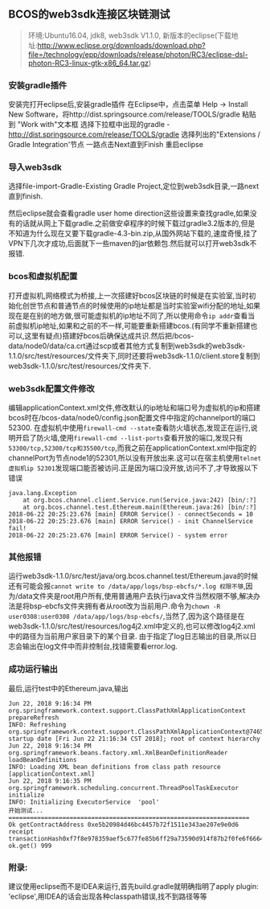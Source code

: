 ## BCOS的web3sdk连接区块链测试

> 环境:Ubuntu16.04, jdk8, web3sdk V1.1.0, 新版本的eclipse(下载地址:http://www.eclipse.org/downloads/download.php?file=/technology/epp/downloads/release/photon/RC3/eclipse-dsl-photon-RC3-linux-gtk-x86_64.tar.gz)

### 安装gradle插件

安装完打开eclipse后,安装gradle插件
在Eclipse中，点击菜单 Help -> Install New Software，将http://dist.springsource.com/release/TOOLS/gradle 粘贴到 "Work with"文本框
选择下拉框中出现的gradle - http://dist.springsource.com/release/TOOLS/gradle
选择列出的"Extensions / Gradle Integration'节点
一路点击Next直到Finish
重启eclipse

### 导入web3sdk

选择file-import-Gradle-Existing Gradle Project,定位到web3sdk目录,一路next直到finish.

然后eclipse就会查看gradle user home direction这些设置来查找gradle,如果没有的话就从网上下载gradle.之前做安卓程序的时候下载过gradle3.2版本的,但是不知道为什么现在又要下载gradle-4.3-bin.zip,从国外网站下载的,速度奇慢,挂了VPN下几次才成功,后面就下一些maven的jar依赖包.然后就可以打开web3sdk不报错.

### bcos和虚拟机配置

打开虚拟机,网络模式为桥接,上一次搭建好bcos区块链的时候是在实验室,当时初始化创世节点和普通节点的时候使用的ip地址都是当时实验室wifi分配的地址,如果现在是在别的地方做,很可能虚拟机的ip地址不同了,所以使用命令`ip addr`查看当前虚拟机ip地址,如果和之前的不一样,可能要重新搭建bcos.(有同学不重新搭建也可以,这里有疑点)搭建好bcos后确保达成共识.然后把/bcos-data/node0/data/ca.crt通过scp或者其他方式复制到web3sdk的web3sdk-1.1.0/src/test/resources/文件夹下,同时还要将web3sdk-1.1.0/client.store复制到web3sdk-1.1.0/src/test/resources/文件夹下.

### web3sdk配置文件修改

编辑applicationContext.xml文件,修改默认的ip地址和端口号为虚拟机的ip和搭建bcos时在/bcos-data/node0/config.json配置文件中指定的channelport的端口52300.
在虚拟机中使用`firewall-cmd --state`查看防火墙状态,发现正在运行,说明开启了防火墙,使用`firewall-cmd --list-ports`查看开放的端口,发现只有`53300/tcp,52300/tcp和35500/tcp`,而我之前在applicationContext.xml中指定的channelPort为节点node1的52301,所以没有开放出来.这可以在宿主机使用`telnet 虚拟机ip 52301`发现端口能否被访问.正是因为端口没开放,访问不了,才导致报以下错误
```
java.lang.Exception
	at org.bcos.channel.client.Service.run(Service.java:242) [bin/:?]
	at org.bcos.channel.test.Ethereum.main(Ethereum.java:26) [bin/:?]
2018-06-22 20:25:23.676 [main] ERROR Service() - connectSeconds = 10
2018-06-22 20:25:23.676 [main] ERROR Service() - init ChannelService fail!
2018-06-22 20:25:23.676 [main] ERROR Service() - system error 
```
### 其他报错

运行web3sdk-1.1.0/src/test/java/org.bcos.channel.test/Ethereum.java的时候还有可能会报`cannot write to /data/app/logs/bsp-ebcfs/*.log 权限不够`,因为/data文件夹是root用户所有,使用普通用户去执行java文件当然权限不够,解决办法是将bsp-ebcfs文件夹拥有者从root改为当前用户.命令为`chown -R user0308:user0308 /data/app/logs/bsp-ebcfs/`,当然了,因为这个路径是在web3sdk-1.1.0/src/test/resources/log4j2.xml中定义的,也可以修改log4j2.xml中的路径为当前用户家目录下的某个目录.
由于指定了log日志输出的目录,所以日志会输出在log文件中而非控制台,找错需要看error.log.

### 成功运行输出

最后,运行test中的Ethereum.java,输出

```
Jun 22, 2018 9:16:34 PM org.springframework.context.support.ClassPathXmlApplicationContext prepareRefresh
INFO: Refreshing org.springframework.context.support.ClassPathXmlApplicationContext@74650e52: startup date [Fri Jun 22 21:16:34 CST 2018]; root of context hierarchy
Jun 22, 2018 9:16:34 PM org.springframework.beans.factory.xml.XmlBeanDefinitionReader loadBeanDefinitions
INFO: Loading XML bean definitions from class path resource [applicationContext.xml]
Jun 22, 2018 9:16:35 PM org.springframework.scheduling.concurrent.ThreadPoolTaskExecutor initialize
INFO: Initializing ExecutorService  'pool'
开始测试...
===================================================================
Ok getContractAddress 0xe5b20984d46bc4457b72f1511e343ae207e9e0d6
receipt transactionHash0xf7f8e978359aef5c677fe85b6ff29a73590d914f87b2f0fe6f666422bed2e8c2
ok.get() 999
```
### 附录:

建议使用eclipse而不是IDEA来运行,首先build.gradle就明确指明了apply plugin: 'eclipse',用IDEA的话会出现各种classpath错误,找不到路径等等

